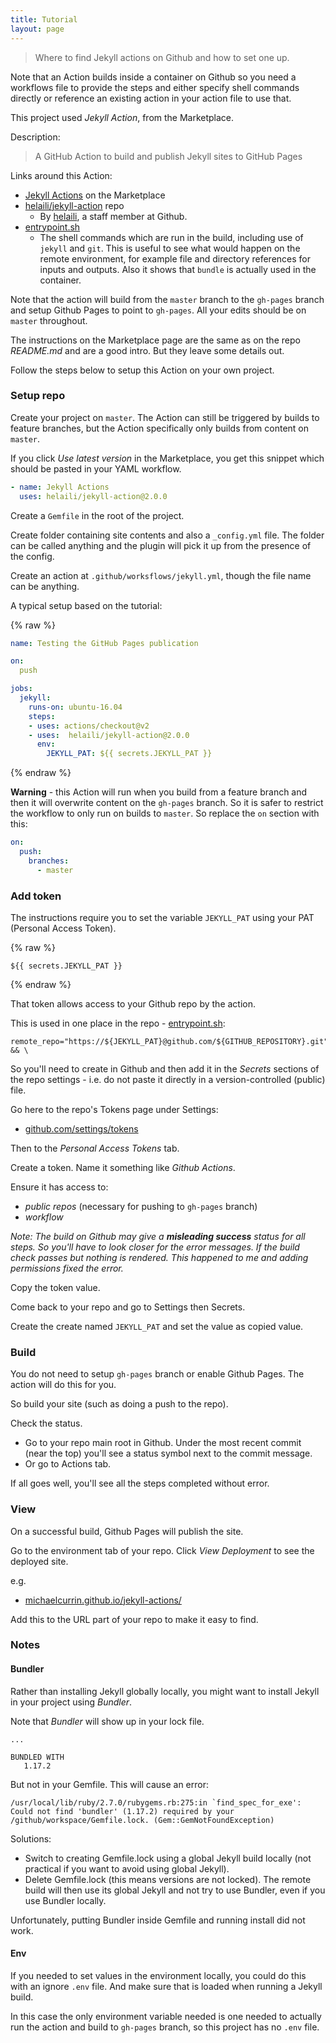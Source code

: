 ```yaml
---
title: Tutorial
layout: page
---
```


> Where to find Jekyll actions on Github and how to set one up.

Note that an Action builds inside a container on Github so you need a workflows file to provide the steps and either specify shell commands directly or reference an existing action in your action file to use that.

This project used _Jekyll Action_, from the Marketplace.

Description:

> A GitHub Action to build and publish Jekyll sites to GitHub Pages

Links around this Action:

- [Jekyll Actions](https://github.com/marketplace/actions/jekyll-actions) on the Marketplace
- [helaili/jekyll-action](https://github.com/helaili/jekyll-action) repo
    - By [helaili](https://github.com/helaili), a staff member at Github.
- [entrypoint.sh](https://github.com/helaili/jekyll-action/blob/master/entrypoint.sh)
    - The shell commands which are run in the build, including use of `jekyll` and `git`. This is useful to see what would happen on the remote environment, for example file and directory references for inputs and outputs. Also it shows that `bundle` is actually used in the container.


Note that the action will build from the `master` branch to the `gh-pages` branch and setup Github Pages to point to `gh-pages`. All your edits should be on `master` throughout.

The instructions on the Marketplace page are the same as on the repo _README.md_ and are a good intro. But they leave some details out.

Follow the steps below to setup this Action on your own project.


### Setup repo

Create your project on `master`. The Action can still be triggered by builds to feature branches, but the Action specifically only builds from content on `master`.

If you click _Use latest version_ in the Marketplace, you get this snippet which should be pasted in your YAML workflow.

```yaml
- name: Jekyll Actions
  uses: helaili/jekyll-action@2.0.0
```

Create a `Gemfile` in the root of the project.

Create folder containing site contents and also a `_config.yml` file. The folder can be called anything and the plugin will pick it up from the presence of the config.

Create an action at `.github/worksflows/jekyll.yml`, though the file name can be anything.

A typical setup based on the tutorial:

{% raw %}
```yaml
name: Testing the GitHub Pages publication

on:
  push

jobs:
  jekyll:
    runs-on: ubuntu-16.04
    steps:
    - uses: actions/checkout@v2
    - uses:  helaili/jekyll-action@2.0.0
      env:
        JEKYLL_PAT: ${{ secrets.JEKYLL_PAT }}
```
{% endraw %}

**Warning** - this Action will run when you build from a feature branch and then it will overwrite content on the `gh-pages` branch. So it is safer to restrict the workflow to only run on builds to `master`. So replace the `on` section with this:


```yaml
on:
  push:
    branches:
      - master
```

### Add token

The instructions require you to set the variable `JEKYLL_PAT` using your PAT (Personal Access Token).


{% raw %}
```
${{ secrets.JEKYLL_PAT }}
```
{% endraw %}

That token allows access to your Github repo by the action.

This is used in one place in the repo - [entrypoint.sh](https://github.com/helaili/jekyll-action/blob/master/entrypoint.sh):

```
remote_repo="https://${JEKYLL_PAT}@github.com/${GITHUB_REPOSITORY}.git" && \
```

 So you'll need to create in Github and then add it in the _Secrets_ sections of the repo settings - i.e. do not paste it directly in a version-controlled (public) file.

Go here to the repo's Tokens page under Settings:

- [github.com/settings/tokens](https://github.com/settings/tokens)

Then to the _Personal Access Tokens_ tab.

Create a token. Name it something like _Github Actions_.

Ensure it has access to:

- _public repos_ (necessary for pushing to `gh-pages` branch)
- _workflow_

_Note: The build on Github may give a **misleading success** status for all steps. So you'll have to look closer for the error messages. If the build check passes but nothing is rendered. This happened to me and adding permissions fixed the error._

Copy the token value.

Come back to your repo and go to Settings then Secrets.

Create the create named `JEKYLL_PAT` and set the value as copied value.

### Build

You do not need to setup `gh-pages` branch or enable Github Pages. The action will do this for you.

So build your site (such as doing a push to the repo).

Check the status.

- Go to your repo main root in Github. Under the most recent commit (near the top) you'll see a status symbol next to the commit message.
- Or go to Actions tab.

If all goes well, you'll see all the steps completed without error.

### View

On a successful build, Github Pages will publish the site.

Go to the environment tab of your repo. Click _View Deployment_ to see the deployed site.

e.g.

- [michaelcurrin.github.io/jekyll-actions/](https://michaelcurrin.github.io/jekyll-actions/)

Add this to the URL part of your repo to make it easy to find.


### Notes

#### Bundler

Rather than installing Jekyll globally locally, you might want to install Jekyll in your project using _Bundler_.

Note that _Bundler_ will show up in your lock file.

```
...

BUNDLED WITH
   1.17.2
```

But not in your Gemfile. This will cause an error:

```
/usr/local/lib/ruby/2.7.0/rubygems.rb:275:in `find_spec_for_exe': Could not find 'bundler' (1.17.2) required by your /github/workspace/Gemfile.lock. (Gem::GemNotFoundException)
```

Solutions:

- Switch to creating Gemfile.lock using a global Jekyll build locally (not practical if you want to avoid using global Jekyll).
- Delete Gemfile.lock (this means versions are not locked). The remote build will then use its global Jekyll and not try to use Bundler, even if you use Bundler locally.

Unfortunately, putting Bundler inside Gemfile and running install did not work.

#### Env

If you needed to set values in the environment locally, you could do this with an ignore `.env` file. And make sure that is loaded when running a Jekyll build.

In this case the only environment variable needed is one needed to actually run the action and build to `gh-pages` branch, so this project has no `.env` file.
